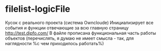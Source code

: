 # filelist-logicFile
Кусок с реального проекта (система Owncloude)
Инициализирует все события и функции отвечающие за всю главную страницу http://test.dipfo.com/
В файле прописана функциональная часть работы объектов (перечислять, я думаю не имеет смысла - так, для наглядности %с чем приходилось работать%) 
